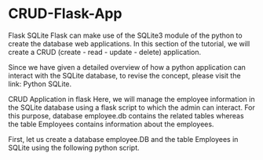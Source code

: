 # CRUD-Flask-App
Flask SQLite
Flask can make use of the SQLite3 module of the python to create the database web applications. In this section of the tutorial, we will create a CRUD (create - read - update - delete) application.

Since we have given a detailed overview of how a python application can interact with the SQLite database, to revise the concept, please visit the link: Python SQLite.

CRUD Application in flask
Here, we will manage the employee information in the SQLite database using a flask script to which the admin can interact. For this purpose, database employee.db contains the related tables whereas the table Employees contains information about the employees.

First, let us create a database employee.DB and the table Employees in SQLite using the following python script.
